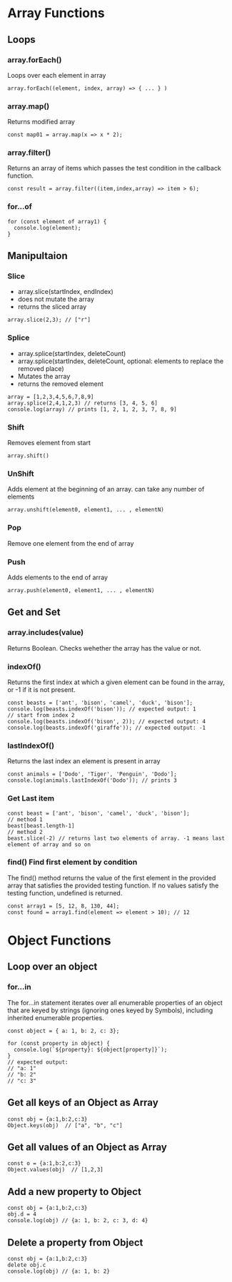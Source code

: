 # Array Functions
## Loops
### array.forEach()
Loops over each element in array
```
array.forEach((element, index, array) => { ... } )
```
### array.map() 
Returns modified array
```
const map01 = array.map(x => x * 2);
```
### array.filter() 
Returns an array of items which passes the test condition in the callback function.
```
const result = array.filter((item,index,array) => item > 6);
```
### for...of
```
for (const element of array1) {
  console.log(element);
}
```
## Manipultaion
### Slice
- array.slice(startIndex, endIndex)
- does not mutate the array
- returns the sliced array
```
array.slice(2,3); // ["r"]
```
### Splice 
- array.splice(startIndex, deleteCount)
- array.splice(startIndex, deleteCount, optional: elements to replace the removed place)
- Mutates the array
- returns the removed element
```
array = [1,2,3,4,5,6,7,8,9]
array.splice(2,4,1,2,3) // returns [3, 4, 5, 6]
console.log(array) // prints [1, 2, 1, 2, 3, 7, 8, 9]
```
### Shift
Removes element from start
```
array.shift()
```
### UnShift
Adds element at the beginning of an array. can take any number of elements
```
array.unshift(element0, element1, ... , elementN)
```
### Pop
Remove one element from the end of array
### Push
Adds elements to the end of array
```
array.push(element0, element1, ... , elementN)
```
## Get and Set
### array.includes(value)
Returns Boolean. Checks wehether the array has the value or not.
### indexOf()
Returns the first index at which a given element can be found in the array, or -1 if it is not present.
```
const beasts = ['ant', 'bison', 'camel', 'duck', 'bison'];
console.log(beasts.indexOf('bison')); // expected output: 1
// start from index 2
console.log(beasts.indexOf('bison', 2)); // expected output: 4
console.log(beasts.indexOf('giraffe')); // expected output: -1
```
### lastIndexOf()
Returns the last index an element is present in array
```
const animals = ['Dodo', 'Tiger', 'Penguin', 'Dodo'];
console.log(animals.lastIndexOf('Dodo')); // prints 3
```
### Get Last item
```
const beast = ['ant', 'bison', 'camel', 'duck', 'bison'];
// method 1
beast[beast.length-1]
// method 2
beast.slice(-2) // returns last two elements of array. -1 means last element of array and so on
```
### find() Find first element by condition
The find() method returns the value of the first element in the provided array that satisfies the provided testing function. If no values satisfy the testing function, undefined is returned.
```
const array1 = [5, 12, 8, 130, 44];
const found = array1.find(element => element > 10); // 12
```

# Object Functions
## Loop over an object
### for...in
The for...in statement iterates over all enumerable properties of an object that are keyed by strings (ignoring ones keyed by Symbols), including inherited enumerable properties.
```
const object = { a: 1, b: 2, c: 3};

for (const property in object) {
  console.log(`${property}: ${object[property]}`);
}
// expected output:
// "a: 1"
// "b: 2"
// "c: 3"

```

## Get all keys of an Object as Array
```
const obj = {a:1,b:2,c:3}
Object.keys(obj)  // ["a", "b", "c"]
```

## Get all values of an Object as Array
```
const o = {a:1,b:2,c:3}
Object.values(obj)  // [1,2,3]
```

## Add a new property to Object
```
const obj = {a:1,b:2,c:3}
obj.d = 4
console.log(obj) // {a: 1, b: 2, c: 3, d: 4}
```

## Delete a property from Object
```
const obj = {a:1,b:2,c:3}
delete obj.c
console.log(obj) // {a: 1, b: 2}
```

